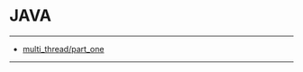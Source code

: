 # JAVA

* * *
- [multi_thread/part_one](https://github.com/xxx-sj/Today_I_Learned/blob/master/java/multi_thread/part_one.md)
* * *
